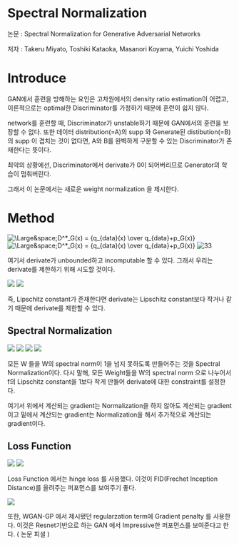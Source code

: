 # Spectral Normalization

논문 : Spectral Normalization for Generative Adversarial Networks

저자 : Takeru Miyato, Toshiki Kataoka, Masanori Koyama, Yuichi Yoshida

# Introduce

GAN에서 훈련을 방해하는 요인은 고차원에서의 density ratio estimation이 어렵고, 이론적으로는 optimal한 Discriminator를 가정하기 때문에 훈련이 쉽지 않다.

network를 훈련할 때, Discriminator가 unstable하기 때문에 GAN에서의 훈련을 보장할 수 없다. 또한
데이터 distribution(=A)의 supp 와 Generate된 distibution(=B)의 supp 이 겹치는 것이 없다면, 
A와 B를 완벽하게 구분할 수 있는 Discriminator가 존재한다는 뜻이다.

최악의 상황에선, Discriminator에서 derivate가 0이 되어버리므로 Generator의 학습이 멈춰버린다.

그래서 이 논문에서는 새로운 weight normalization 을 제시한다.

# Method


<img src="https://latex.codecogs.com/svg.latex?\;D^*_G(x)={q_{data}(x)\over{q_{data}+p_G(x)}}=sigmoid(f^*(x))" title = "\Large&space;D^*_G(x) = {q_{data}(x) \over q_{data}+p_G(x)}"/>
<img src="https://latex.codecogs.com/svg.latex?\;where,{f^*(x)}=\log{q_{data}}(x)-\log{p_G(x)}" title = "\Large&space;D^*_G(x) = {q_{data}(x) \over q_{data}+p_G(x)}"/>


<img src="https://latex.codecogs.com/svg.latex?\;\bigtriangledown_xf^*(x)={1\over{q_{data}(x)}}\bigtriangledown_xq_{data}(x)−{1\over{p_{G}(x)}}\bigtriangledown_xp_G(x)" title = "33" />

여기서 derivate가 unbounded하고 incomputable 할 수 있다. 그래서 우리는 derivate를 제한하기 위해 시도할 것이다.

<img src="https://latex.codecogs.com/svg.latex?\;\|f\|_{Lip}=\sup_{x}\sup_{h\neq{0}}{|f(x+h)-f(x)|\over|h|}=M">
<img src="https://latex.codecogs.com/svg.latex?\;\Rightarrow\,the\,smallest\,value\,M\,such\,that\,\frac{\|f(x)-f(x')\|}{\|x-x'\|}<M,for\,any\,x,x'">

즉, Lipschitz constant가 존재한다면 derivate는 Lipschitz constant보다 작거나 같기 때문에 derivate를 제한할 수 있다.

## Spectral Normalization


<img src="https://latex.codecogs.com/svg.latex?\;\|g\|_{Lip}=\sup_h\sigma(\nabla{g(h)})\,where\,\sigma(A)\,is\,spectral\,norm\,of\,matrix\,A\,(L2\,matrix\,norm\,of\,A)">

<img src="https://latex.codecogs.com/svg.latex?\;\|f\|_{Lip}\le\|\bold{h}_L{\rightarrow}W^{L+1}\bold{h}_L\|_{Lip}\|a_L\|_{Lip}\|\bold{h}_{L-1}{\rightarrow}W^L\bold{h}_{L-1}\|_{Lip}\dots">
<img src="https://latex.codecogs.com/svg.latex?\;\|a_1\|_{Lip}\|\bold{h}_0{\rightarrow}W^1\bold{h}_0\|_{Lip}=\prod_{l=1}^{L+1}\|(\bold{h}_{l-1}{\rightarrow}W^l\bold{h}_l-1)\|_{Lip}=\prod_{l=1}^{L+1}\sigma(W^l).">
<img src="https://latex.codecogs.com/svg.latex?\;\bar{W}_{SN}(W):=W/\sigma(W)">

모든 W 들을 W의 spectral norm이 1을 넘지 못하도록 만들어주는 것을 Spectral Normalization이다. 
다시 말해, 모든 Weight들을 W의 spectral norm 으로 나누어서 f의 Lipschitz constant을 1보다 작게 만들어 derivate에 대한 constraint를 설정한다.


여기서 위에서 계산되는 gradient는 Normalization을 하지 않아도 계산되는 gradient이고
           밑에서 계산되는 gradient는 Normalization을 해서 추가적으로 계산되는 gradient이다.

## Loss Function

<img src="https://latex.codecogs.com/svg.latex?\;V_D(\hat{G},D)=\mathbb{E}_{x{\sim}q_{data}}[\min(0,-1+D(x))]+\mathbb{E}_{z{\sim}p(z)}[\min(0,-1-D(\hat{G}(z)))]">

<img src="https://latex.codecogs.com/svg.latex?\;V_G(G,\hat{D})=-\mathbb{E}_{z{\sim}p(z)}[\hat{D}(G(z))]">

Loss Function 에서는 hinge loss 를 사용했다. 이것이 FID(Frechet Inception Distance)를 올려주는 퍼포먼스를 보여주기 좋다.

<img src="https://latex.codecogs.com/svg.latex?\;-\lambda\mathbb{E}_{\hat{x}{\sim}p_{\hat{x}}}[(\|\bigtriangledown_{\hat{x}}D({\hat{x}})\|2-1)^2]">

또한, WGAN-GP 에서 제시됐던 regularzation term에 Gradient penalty 를 사용한다. 이것은 Resnet기반으로 하는 GAN 에서 Impressive한 퍼포먼스를 보여준다고 한다. ( 논문 피셜 )
